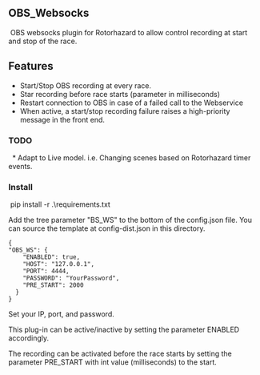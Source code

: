 ## OBS_Websocks
 OBS websocks plugin for Rotorhazard to allow control recording at start and stop of the race.

## Features
* Start/Stop OBS recording at every race. 
* Star recording before race starts (parameter in milliseconds)
* Restart connection to OBS in case of a failed call to the Webservice
* When active, a start/stop recording failure raises a high-priority message in the front end.
 

### TODO
  * Adapt to Live model. i.e. Changing scenes based on Rotorhazard timer events.

### Install

 pip install -r .\requirements.txt

Add the tree parameter "BS_WS" to the bottom of the config.json file. You can source the template at config-dist.json in this directory.

```
{
"OBS_WS": {
	"ENABLED": true,
	"HOST": "127.0.0.1",
	"PORT": 4444,
	"PASSWORD": "YourPassword",
	"PRE_START": 2000
  }
}
```


Set your IP, port, and password.

This plug-in can be active/inactive by setting the parameter ENABLED accordingly.

The recording can be activated before the race starts by setting the parameter PRE_START with int value (milliseconds) to the start.
